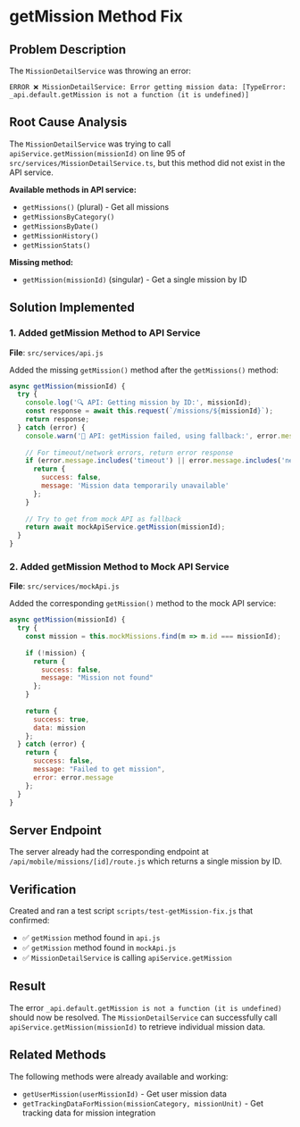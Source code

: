 # getMission Method Fix

## Problem Description

The `MissionDetailService` was throwing an error:
```
ERROR ❌ MissionDetailService: Error getting mission data: [TypeError: _api.default.getMission is not a function (it is undefined)]
```

## Root Cause Analysis

The `MissionDetailService` was trying to call `apiService.getMission(missionId)` on line 95 of `src/services/MissionDetailService.ts`, but this method did not exist in the API service.

**Available methods in API service:**
- `getMissions()` (plural) - Get all missions
- `getMissionsByCategory()`
- `getMissionsByDate()`
- `getMissionHistory()`
- `getMissionStats()`

**Missing method:**
- `getMission(missionId)` (singular) - Get a single mission by ID

## Solution Implemented

### 1. Added getMission Method to API Service

**File**: `src/services/api.js`

Added the missing `getMission()` method after the `getMissions()` method:

```javascript
async getMission(missionId) {
  try {
    console.log('🔍 API: Getting mission by ID:', missionId);
    const response = await this.request(`/missions/${missionId}`);
    return response;
  } catch (error) {
    console.warn('🔄 API: getMission failed, using fallback:', error.message);
    
    // For timeout/network errors, return error response
    if (error.message.includes('timeout') || error.message.includes('network')) {
      return {
        success: false,
        message: 'Mission data temporarily unavailable'
      };
    }
    
    // Try to get from mock API as fallback
    return await mockApiService.getMission(missionId);
  }
}
```

### 2. Added getMission Method to Mock API Service

**File**: `src/services/mockApi.js`

Added the corresponding `getMission()` method to the mock API service:

```javascript
async getMission(missionId) {
  try {
    const mission = this.mockMissions.find(m => m.id === missionId);
    
    if (!mission) {
      return {
        success: false,
        message: "Mission not found"
      };
    }
    
    return {
      success: true,
      data: mission
    };
  } catch (error) {
    return {
      success: false,
      message: "Failed to get mission",
      error: error.message
    };
  }
}
```

## Server Endpoint

The server already had the corresponding endpoint at `/api/mobile/missions/[id]/route.js` which returns a single mission by ID.

## Verification

Created and ran a test script `scripts/test-getMission-fix.js` that confirmed:
- ✅ `getMission` method found in `api.js`
- ✅ `getMission` method found in `mockApi.js`
- ✅ `MissionDetailService` is calling `apiService.getMission`

## Result

The error `_api.default.getMission is not a function (it is undefined)` should now be resolved. The `MissionDetailService` can successfully call `apiService.getMission(missionId)` to retrieve individual mission data.

## Related Methods

The following methods were already available and working:
- `getUserMission(userMissionId)` - Get user mission data
- `getTrackingDataForMission(missionCategory, missionUnit)` - Get tracking data for mission integration
